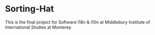 # Sorting-Hat
This is the final project for Software I18n &amp; I10n at Middlebury Institute of International Studies at Monterey
